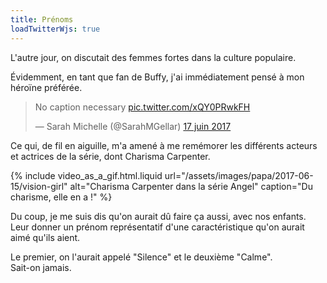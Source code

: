 ```yaml
---
title: Prénoms
loadTwitterWjs: true
---
```


L'autre jour, on discutait des femmes fortes dans la culture populaire.

<!-- more -->

Évidemment, en tant que fan de Buffy, j'ai immédiatement pensé à mon héroïne
préférée.

<blockquote class="twitter-tweet" data-lang="fr"><p lang="en" dir="ltr">No caption necessary <a href="https://t.co/xQY0PRwkFH">pic.twitter.com/xQY0PRwkFH</a></p>&mdash; Sarah Michelle (@SarahMGellar) <a href="https://twitter.com/SarahMGellar/status/876222098443689984">17 juin 2017</a></blockquote>

Ce qui, de fil en aiguille, m'a amené à me remémorer les différents acteurs et
actrices de la série, dont Charisma Carpenter.

{% include video_as_a_gif.html.liquid
url="/assets/images/papa/2017-06-15/vision-girl"
alt="Charisma Carpenter dans la série Angel"
caption="Du charisme, elle en a !"
%}

Du coup, je me suis dis qu'on aurait dû faire ça aussi, avec nos enfants. Leur
donner un prénom représentatif d'une caractéristique qu'on aurait aimé qu'ils
aient.

Le premier, on l'aurait appelé "Silence" et le deuxième "Calme".  
Sait-on jamais.
